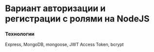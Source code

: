 # Вариант авторизации и регистрации с ролями на NodeJS

### Технологии

Express, MongoDB, mongoose, JWT Access Token, bcrypt
